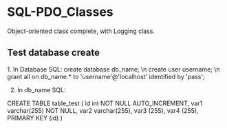 # SQL-PDO_Classes
Object-oriented class complete, with Logging class. 


<h2>Test database create </h2>
1. In Database SQL:
create database db_name; \n
create user username; \n
grant all on db_name.* to 'username'@'localhost' identified by 'pass';

2. In db_name SQL:

CREATE TABLE table_test
(
id int NOT NULL AUTO_INCREMENT,
var1 varchar(255) NOT NULL,
var2 varchar(255),
var3 (255),
var4 (255),
PRIMARY KEY (id)
)





